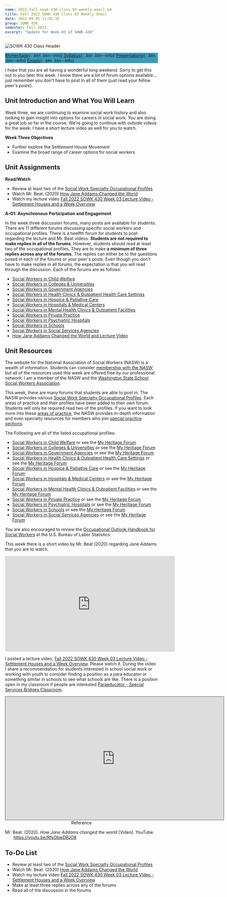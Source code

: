 ```yaml
---
name: 2022-fall-sowk-430-class-03-weekly-email.md
title: Fall 2022 SOWK 430 Class 03 Weekly Email
date: 2022-09-05 11:01:32
group: SOWK 430
semester: Fall 2022
excerpt: "Update for Week 03 of SOWK 430"
---
```


![SOWK 430 Class Header](https://jacobrcampbell.com/assets/media/2022-class-header-sowk-Ethics-in-practice.jpeg)

<div style="background-color: #3b9cba; width: 100%;" markdown="1">

[MyHeritage](https://myheritage.heritage.edu/ICS/Academics/SOWK/SOWK_430/2223_FA-SOWK_430-2/){: .btn .btn--info}
[Syllabus](https://jacobrcampbell.com/assets/media/2022-fall-sowk-430-course-syllabus.pdf){: .btn .btn--info}
[Presentations](https://presentations.jacobrcampbell.com){: .btn .btn--info}
[Emails](https://jacobrcampbell.com/communications/){: .btn .btn--info}

</div>

I hope that you are all having a wonderful long weekend. Sorry to get this out to you later this week. I know there are a lot of forum options available... just remember you don't have to post in all of them (just read your fellow peer's posts).


## Unit Introduction and What You Will Learn

Week three, we are continuing to examine social work history and also looking to gain insight into options for careers in social work. You are doing a great job so far in the course. We're going to continue with outside videos for the week. I have a short lecture video as well for you to watch.

**Week Three Objectives**

- Further explore the Settlement House Movement
- Examine the broad range of career options for social workers

## Unit Assignments

**Read/Watch**

- Review at least two of the [Social Work Specialty Occupational Profiles](https://www.socialworkers.org/Careers/Career-Center/Explore-Social-Work/Social-Work-Specialty-Occupational-Profiles)
- Watch Mr. Beat. (2020) [How Jane Addams Changed the World](https://youtu.be/RfsObwDPJO8)
- Watch my lecture video [Fall 2022 SOWK 430 Week 03 Lecture Video - Settlement Houses and a Week Overview](https://heritage.hosted.panopto.com/Panopto/Pages/Viewer.aspx?id=569a117d-2463-4cb1-966a-af06014fd952)

**A–01: Asynchronous Participation and Engagement**

In the week three discussion forums, many posts are available for students. There are 11 different forums discussing specific social workers and occupational profiles. There is a twelfth forum for students to post regarding the lecture and Mr. Beat videos. **Students are not required to make replies in all of the forums**. However, students should read at least two of the occupational profiles. They are to make **a minimum of three replies across any of the forums**. The replies can either be to the questions posed in each of the forums or your peer's posts. Even though you don't have to make replies in all forums, the expectation is that you will read through the discussion. Each of the forums are as follows:

- [Social Workers in Child Welfare](https://myheritage.heritage.edu/ICS/Academics/SOWK/SOWK_430/2223_FA-SOWK_430-2/W-03_95-911.jnz?portlet=Group_Discussion_Forums&screen=PostView&screenType=change&id=0e802459-aeba-47c9-b49f-5ef46b0056d4)
- [Social Workers in Colleges & Universities](https://myheritage.heritage.edu/ICS/Academics/SOWK/SOWK_430/2223_FA-SOWK_430-2/W-03_95-911.jnz?portlet=Group_Discussion_Forums&screen=PostView&screenType=change&id=6b8c8f04-d1d5-4563-8d13-f311b987fd79)
- [Social Workers in Government Agencies](https://myheritage.heritage.edu/ICS/Academics/SOWK/SOWK_430/2223_FA-SOWK_430-2/W-03_95-911.jnz?portlet=Group_Discussion_Forums&screen=PostView&screenType=change&id=917e71d7-18d1-43d4-b136-fed2844f9fde)
- [Social Workers in Health Clinics & Outpatient Health Care Settings](https://myheritage.heritage.edu/ICS/Academics/SOWK/SOWK_430/2223_FA-SOWK_430-2/W-03_95-911.jnz?portlet=Group_Discussion_Forums&screen=PostView&screenType=change&id=3278c06c-1bcd-440f-bd87-2a23bf1a0508)
- [Social Workers in Hospice & Palliative Care](https://myheritage.heritage.edu/ICS/Academics/SOWK/SOWK_430/2223_FA-SOWK_430-2/W-03_95-911.jnz?portlet=Group_Discussion_Forums&screen=PostView&screenType=change&id=35ec453e-82d7-4225-97ed-d3753460b95b)
- [Social Workers in Hospitals & Medical Centers](https://myheritage.heritage.edu/ICS/Academics/SOWK/SOWK_430/2223_FA-SOWK_430-2/W-03_95-911.jnz?portlet=Group_Discussion_Forums&screen=PostView&screenType=change&id=157f5b07-d44f-406a-b236-036daa951b4c)
- [Social Workers in Mental Health Clinics & Outpatient Facilities](https://myheritage.heritage.edu/ICS/Academics/SOWK/SOWK_430/2223_FA-SOWK_430-2/W-03_95-911.jnz?portlet=Group_Discussion_Forums&screen=PostView&screenType=change&id=cc914400-fe98-4fce-a293-bec983300a9a)
- [Social Workers in Private Practice](https://myheritage.heritage.edu/ICS/Academics/SOWK/SOWK_430/2223_FA-SOWK_430-2/W-03_95-911.jnz?portlet=Group_Discussion_Forums&screen=PostView&screenType=change&id=0d1dd760-946d-4e43-addb-4fb1e1995669)
- [Social Workers in Psychiatric Hospitals](https://myheritage.heritage.edu/ICS/Academics/SOWK/SOWK_430/2223_FA-SOWK_430-2/W-03_95-911.jnz?portlet=Group_Discussion_Forums&screen=PostView&screenType=change&id=2b36e2ab-736d-44e7-b6e9-bbcfdff26c12)
- [Social Workers in Schools](https://myheritage.heritage.edu/ICS/Academics/SOWK/SOWK_430/2223_FA-SOWK_430-2/W-03_95-911.jnz?portlet=Group_Discussion_Forums&screen=PostView&screenType=change&id=1f6ed240-df09-46e9-9c83-91bea34c7f1c)
- [Social Workers in Social Services Agencies](https://myheritage.heritage.edu/ICS/Academics/SOWK/SOWK_430/2223_FA-SOWK_430-2/W-03_95-911.jnz?portlet=Group_Discussion_Forums&screen=PostView&screenType=change&id=e7b8e01d-3617-4fbf-842a-fa8aa34297bd)
- [How Jane Addams Changed the World and Lecture Video](https://myheritage.heritage.edu/ICS/Academics/SOWK/SOWK_430/2223_FA-SOWK_430-2/W-03_95-911.jnz?portlet=Group_Discussion_Forums&screen=PostView&screenType=change&id=736631e9-1c1d-4895-a551-a7400d9d6e31)

## Unit Resources

The website for the National Association of Social Workers (NASW) is a wealth of information. Students can consider [membership with the NASW](https://www.socialworkers.org/Membership), but all of the resources used this week are offered free by our professional network. I am a member of the NASW and the [Washington State School Social Workers Association](https://www.wassw.org).

This week, there are many forums that students are able to post in. The NASW provides various [Social Work Specialty Occupational Profiles](https://www.socialworkers.org/Careers/Career-Center/Explore-Social-Work/Social-Work-Specialty-Occupational-Profiles). Each areas of practice and their profiles have been added to their own forum. Students will only be required read two of the profiles. If you want to look more into these [areas of practice](https://www.socialworkers.org/Practice), the NASW provides in-depth information and even specialty resources for members who join [special practice sections](https://www.socialworkers.org/Careers/Specialty-Practice-Sections).

The Following are all of the listed occupational profiles:

- [Social Workers in Child Welfare](https://www.socialworkers.org/LinkClick.aspx?fileticket=Mr2sd4diMUA%3d&portalid=0) or see the [My Heritage Forum](https://myheritage.heritage.edu/ICS/Academics/SOWK/SOWK_430/2223_FA-SOWK_430-2/W-03_95-911.jnz?portlet=Group_Discussion_Forums&screen=PostView&screenType=change&id=0e802459-aeba-47c9-b49f-5ef46b0056d4)
- [Social Workers in Colleges & Universities](https://www.socialworkers.org/LinkClick.aspx?fileticket=IIC6rsyKN7A%3d&portalid=0) or see the [My Heritage Forum](https://myheritage.heritage.edu/ICS/Academics/SOWK/SOWK_430/2223_FA-SOWK_430-2/W-03_95-911.jnz?portlet=Group_Discussion_Forums&screen=PostView&screenType=change&id=6b8c8f04-d1d5-4563-8d13-f311b987fd79)
- [Social Workers in Government Agencies](https://www.socialworkers.org/LinkClick.aspx?fileticket=Uxvwi_qOumU%3d&portalid=0) or see the [My Heritage Forum](https://myheritage.heritage.edu/ICS/Academics/SOWK/SOWK_430/2223_FA-SOWK_430-2/W-03_95-911.jnz?portlet=Group_Discussion_Forums&screen=PostView&screenType=change&id=917e71d7-18d1-43d4-b136-fed2844f9fde)
- [Social Workers in Health Clinics & Outpatient Health Care Settings](https://www.socialworkers.org/LinkClick.aspx?fileticket=1T1nRV2viQI%3d&portalid=0) or see the [My Heritage Forum](https://myheritage.heritage.edu/ICS/Academics/SOWK/SOWK_430/2223_FA-SOWK_430-2/W-03_95-911.jnz?portlet=Group_Discussion_Forums&screen=PostView&screenType=change&id=3278c06c-1bcd-440f-bd87-2a23bf1a0508)
- [Social Workers in Hospice & Palliative Care](https://www.socialworkers.org/LinkClick.aspx?fileticket=rq8DPC0g-AM%3d&portalid=0) or see the [My Heritage Forum](https://myheritage.heritage.edu/ICS/Academics/SOWK/SOWK_430/2223_FA-SOWK_430-2/W-03_95-911.jnz?portlet=Group_Discussion_Forums&screen=PostView&screenType=change&id=35ec453e-82d7-4225-97ed-d3753460b95b)
- [Social Workers in Hospitals & Medical Centers](https://www.socialworkers.org/LinkClick.aspx?fileticket=o7o0IXW1R2w%3d&portalid=0) or see the [My Heritage Forum](https://myheritage.heritage.edu/ICS/Academics/SOWK/SOWK_430/2223_FA-SOWK_430-2/W-03_95-911.jnz?portlet=Group_Discussion_Forums&screen=PostView&screenType=change&id=157f5b07-d44f-406a-b236-036daa951b4c)
- [Social Workers in Mental Health Clinics & Outpatient Facilities](https://www.socialworkers.org/LinkClick.aspx?fileticket=kFE9xgHYWKg%3d&portalid=0) or see the [My Heritage Forum](https://myheritage.heritage.edu/ICS/Academics/SOWK/SOWK_430/2223_FA-SOWK_430-2/W-03_95-911.jnz?portlet=Group_Discussion_Forums&screen=PostView&screenType=change&id=cc914400-fe98-4fce-a293-bec983300a9a)
- [Social Workers in Private Practice](https://www.socialworkers.org/LinkClick.aspx?fileticket=5U7BvNhY8b4%3d&portalid=0) or see the [My Heritage Forum](https://myheritage.heritage.edu/ICS/Academics/SOWK/SOWK_430/2223_FA-SOWK_430-2/W-03_95-911.jnz?portlet=Group_Discussion_Forums&screen=PostView&screenType=change&id=0d1dd760-946d-4e43-addb-4fb1e1995669)
- [Social Workers in Psychiatric Hospitals](https://www.socialworkers.org/LinkClick.aspx?fileticket=BKOdAV6QAGo%3d&portalid=0) or see the [My Heritage Forum](https://myheritage.heritage.edu/ICS/Academics/SOWK/SOWK_430/2223_FA-SOWK_430-2/W-03_95-911.jnz?portlet=Group_Discussion_Forums&screen=PostView&screenType=change&id=2b36e2ab-736d-44e7-b6e9-bbcfdff26c12)
- [Social Workers in Schools](https://www.socialworkers.org/LinkClick.aspx?fileticket=vvUJM-JNAEM%3d&portalid=0) or see the [My Heritage Forum](https://myheritage.heritage.edu/ICS/Academics/SOWK/SOWK_430/2223_FA-SOWK_430-2/W-03_95-911.jnz?portlet=Group_Discussion_Forums&screen=PostView&screenType=change&id=1f6ed240-df09-46e9-9c83-91bea34c7f1c)
- [Social Workers in Social Services Agencies](https://www.socialworkers.org/LinkClick.aspx?fileticket=cPGKXbFAxsw%3d&portalid=0) or see the [My Heritage Forum](https://myheritage.heritage.edu/ICS/Academics/SOWK/SOWK_430/2223_FA-SOWK_430-2/W-03_95-911.jnz?portlet=Group_Discussion_Forums&screen=PostView&screenType=change&id=e7b8e01d-3617-4fbf-842a-fa8aa34297bd)

You are also encouraged to review the [Occupational Outlook Handbook for Social Workers](https://www.bls.gov/ooh/community-and-social-service/social-workers.htm) at the U.S. Bureau of Labor Statistics.

This week there is a short video by Mr. Beat (2020) regarding Jane Addams that you are to watch. 

<iframe width="560" height="315" src="https://www.youtube.com/embed/RfsObwDPJO8" title="YouTube video player" frameborder="0" allow="accelerometer; autoplay; clipboard-write; encrypted-media; gyroscope; picture-in-picture" allowfullscreen></iframe>

I posted a lecture video, [Fall 2022 SOWK 430 Week 03 Lecture Video - Settlement Houses and a Week Overview](https://heritage.hosted.panopto.com/Panopto/Pages/Viewer.aspx?id=569a117d-2463-4cb1-966a-af06014fd952). Please watch it. During the video I share a recommendation for students interested in school social work or working with youth to consider finding a position as a para educator or something similar in schools to see what schools are like. There is a position open in my classroom if people are interested [Paraeducator - Special Services Bridges Classroom](https://pascosd1.tedk12.com/hire/ViewJob.aspx?JobID=9330).

<iframe src="https://heritage.hosted.panopto.com/Panopto/Pages/Embed.aspx?id=569a117d-2463-4cb1-966a-af06014fd952&autoplay=false&offerviewer=true&showtitle=true&showbrand=true&captions=false&interactivity=all" height="405" width="720" style="border: 1px solid #464646;" allowfullscreen allow="autoplay"></iframe>

<div style="text-align: center" markdown="1">
Reference
</div>
<div style="margin: 0 0 0 2em; text-indent: -2em;" markdown="1">

Mr. Beat. (2020). _How Jane Addams changed the world_ [Video]. YouTube. <https://youtu.be/RfsObwDPJO8>

</div>


## To-Do List

- Review at least two of the [Social Work Specialty Occupational Profiles](https://www.socialworkers.org/Careers/Career-Center/Explore-Social-Work/Social-Work-Specialty-Occupational-Profiles)
- Watch Mr. Beat. (2020) [How Jane Addams Changed the World](https://youtu.be/RfsObwDPJO8)
- Watch my lecture video [Fall 2022 SOWK 430 Week 03 Lecture Video - Settlement Houses and a Week Overview](https://heritage.hosted.panopto.com/Panopto/Pages/Viewer.aspx?id=569a117d-2463-4cb1-966a-af06014fd952)
- Make at least three replies across any of the forums
- Read all of the discussion in the forums